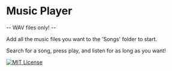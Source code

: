 
# Music Player

-- WAV files only! --

Add all the music files you want to the 'Songs' folder to start.

Search for a song, press play, and listen for as long as you want!



[![MIT License](https://img.shields.io/badge/License-MIT-green.svg)](https://choosealicense.com/licenses/mit/)



